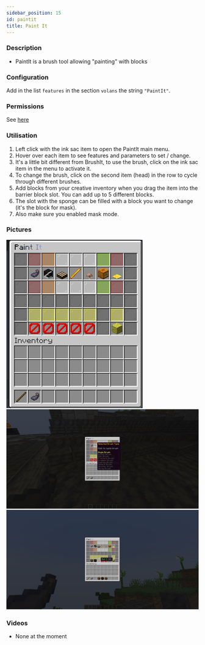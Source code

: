 ```yaml
---
sidebar_position: 15
id: paintit
title: Paint It
---
```

### Description
* PaintIt is a brush tool allowing "painting" with blocks
### Configuration
Add in the list `features` in the section `volans` the string `"PaintIt"`.
### Permissions
See [here](/docs/Permissions/#paintit)
### Utilisation
1. Left click with the ink sac item to open the PaintIt main menu.
2. Hover over each item to see features and parameters to set / change.
3. It's a little bit different from BrushIt, to use the brush, click on the ink sac item in the menu to activate it.
4. To change the brush, click on the second item (head) in the row to cycle through different brushes.
5. Add blocks from your creative inventory when you drag the item into the barrier block slot. You can add up to 5 different blocks.
6. The slot with the sponge can be filled with a block you want to change (it's the block for mask).
7. Also make sure you enabled mask mode.
### Pictures
![img.png](PaintItMainMenu.png)
![img.png](PaintItBrushes.png)
![img.png](PaintItBrushSlots.png)
### Videos
- None at the moment